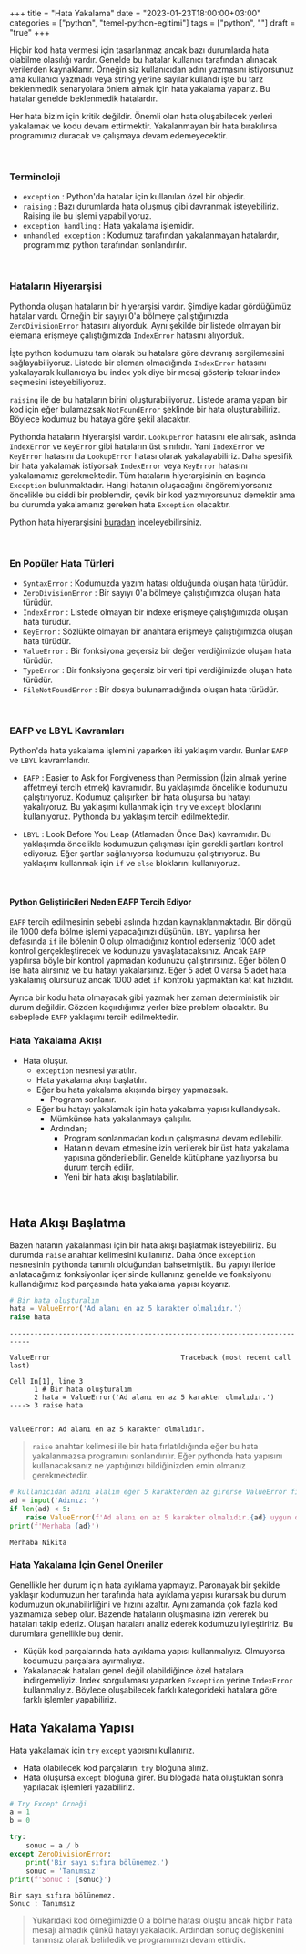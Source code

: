 +++
title = "Hata Yakalama"
date = "2023-01-23T18:00:00+03:00"
categories = ["python", "temel-python-egitimi"]
tags = ["python", ""]
draft = "true"
+++


Hiçbir kod hata vermesi için tasarlanmaz ancak bazı durumlarda hata olabilme olasılığı vardır. Genelde bu hatalar kullanıcı tarafından alınacak verilerden kaynaklanır. Örneğin siz kullanıcıdan adını yazmasını istiyorsunuz ama kullanıcı yazmadı veya string yerine sayılar kullandı işte bu tarz beklenmedik senaryolara önlem almak için hata yakalama yaparız. Bu hatalar genelde beklenmedik hatalardır.

Her hata bizim için kritik değildir. Önemli olan hata oluşabilecek yerleri yakalamak ve kodu devam ettirmektir. Yakalanmayan bir hata bırakılırsa programımız duracak ve çalışmaya devam edemeyecektir.

&nbsp;

### Terminoloji
- `exception` : Python'da hatalar için kullanılan özel bir objedir.
- `raising` : Bazı durumlarda hata oluşmuş gibi davranmak isteyebiliriz. Raising ile bu işlemi yapabiliyoruz.
- `exception handling` : Hata yakalama işlemidir.
- `unhandled exception` : Kodumuz tarafından yakalanmayan hatalardır, programımız python tarafından sonlandırılır.

&nbsp;

### Hataların Hiyerarşisi

Pythonda oluşan hataların bir hiyerarşisi vardır. Şimdiye kadar gördüğümüz hatalar vardı. Örneğin bir sayıyı 0'a bölmeye çalıştığımızda `ZeroDivisionError` hatasını alıyorduk. Aynı şekilde bir listede olmayan bir elemana erişmeye çalıştığımızda `IndexError` hatasını alıyorduk.  

İşte python kodumuzu tam olarak bu hatalara göre davranış sergilemesini sağlayabiliyoruz. Listede bir eleman olmadığında `IndexError` hatasını yakalayarak kullanıcıya bu index yok diye bir mesaj gösterip tekrar index seçmesini isteyebiliyoruz.  

`raising` ile de bu hataların birini oluşturabiliyoruz. Listede arama yapan bir kod için eğer bulamazsak `NotFoundError` şeklinde bir hata oluşturabiliriz. Böylece kodumuz bu hataya göre şekil alacaktır.  

Pythonda hataların hiyerarşisi vardır. `LookupError` hatasını ele alırsak, aslında `IndexError` ve `KeyError` gibi hataların üst sınıfıdır. Yani `IndexError` ve `KeyError` hatasını da `LookupError` hatası olarak yakalayabiliriz. Daha spesifik bir hata yakalamak istiyorsak `IndexError` veya `KeyError` hatasını yakalamamız gerekmektedir. Tüm hataların hiyerarşisinin en başında `Exception` bulunmaktadır.
Hangi hatanın oluşacağını öngöremiyorsanız öncelikle bu ciddi bir problemdir, çevik bir kod yazmıyorsunuz demektir ama bu durumda yakalamanız gereken hata `Exception` olacaktır.

Python hata hiyerarşisini [buradan](https://docs.python.org/3/library/exceptions.html#exception-hierarchy) inceleyebilirsiniz.

&nbsp;

### En Popüler Hata Türleri

- `SyntaxError` : Kodumuzda yazım hatası olduğunda oluşan hata türüdür.
- `ZeroDivisionError` : Bir sayıyı 0'a bölmeye çalıştığımızda oluşan hata türüdür.
- `IndexError` : Listede olmayan bir indexe erişmeye çalıştığımızda oluşan hata türüdür.
- `KeyError` : Sözlükte olmayan bir anahtara erişmeye çalıştığımızda oluşan hata türüdür.
- `ValueError` : Bir fonksiyona geçersiz bir değer verdiğimizde oluşan hata türüdür.
- `TypeError` : Bir fonksiyona geçersiz bir veri tipi verdiğimizde oluşan hata türüdür.
- `FileNotFoundError` : Bir dosya bulunamadığında oluşan hata türüdür.

&nbsp;

### EAFP ve LBYL Kavramları

Python'da hata yakalama işlemini yaparken iki yaklaşım vardır. Bunlar `EAFP` ve `LBYL` kavramlarıdır.

- `EAFP` : Easier to Ask for Forgiveness than Permission (İzin almak yerine affetmeyi tercih etmek) kavramıdır. Bu yaklaşımda öncelikle kodumuzu çalıştırıyoruz. Kodumuz çalışırken bir hata oluşursa bu hatayı yakalıyoruz. Bu yaklaşımı kullanmak için `try` ve `except` bloklarını kullanıyoruz. Pythonda bu yaklaşım tercih edilmektedir.

- `LBYL` : Look Before You Leap (Atlamadan Önce Bak) kavramıdır. Bu yaklaşımda öncelikle kodumuzun çalışması için gerekli şartları kontrol ediyoruz. Eğer şartlar sağlanıyorsa kodumuzu çalıştırıyoruz. Bu yaklaşımı kullanmak için `if` ve `else` bloklarını kullanıyoruz.

&nbsp;

#### Python Geliştiricileri Neden EAFP Tercih Ediyor

`EAFP` tercih edilmesinin sebebi aslında hızdan kaynaklanmaktadır. Bir döngü ile 1000 defa bölme işlemi yapacağınızı düşünün. `LBYL` yapılırsa her defasında `if` ile bölenin 0 olup olmadığınız kontrol ederseniz 1000 adet kontrol gerçekleştirecek ve kodunuzu yavaşlatacaksınız. Ancak `EAFP` yapılırsa böyle bir kontrol yapmadan kodunuzu çalıştırırsınız. Eğer bölen 0 ise hata alırsınız ve bu hatayı yakalarsınız. Eğer 5 adet 0 varsa 5 adet hata yakalamış olursunuz ancak 1000 adet `if` kontrolü yapmaktan kat kat hızlıdır.

Ayrıca bir kodu hata olmayacak gibi yazmak her zaman deterministik bir durum değildir. Gözden kaçırdığımız yerler bize problem olacaktır. Bu sebeplede `EAFP` yaklaşımı tercih edilmektedir.

### Hata Yakalama Akışı

- Hata oluşur.
    - `exception` nesnesi yaratılır.
    - Hata yakalama akışı başlatılır.
    - Eğer bu hata yakalama akışında birşey yapmazsak.
        - Program sonlanır.
    - Eğer bu hatayı yakalamak için hata yakalama yapısı kullandıysak.
        - Mümkünse hata yakalanmaya çalışılır.
        - Ardından;
            - Program sonlanmadan kodun çalışmasına devam edilebilir.
            - Hatanın devam etmesine izin verilerek bir üst hata yakalama yapısına gönderilebilir. Genelde kütüphane yazılıyorsa bu durum tercih edilir.
            - Yeni bir hata akışı başlatılabilir.

&nbsp;

## Hata Akışı Başlatma

Bazen hatanın yakalanması için bir hata akışı başlatmak isteyebiliriz. Bu durumda `raise` anahtar kelimesini kullanırız.
Daha önce `exception` nesnesinin pythonda tanımlı olduğundan bahsetmiştik. Bu yapıyı ileride anlatacağımız fonksiyonlar içerisinde kullanırız genelde ve fonksiyonu kullandığımız kod parçasında hata yakalama yapısı koyarız. 


```python
# Bir hata oluşturalım
hata = ValueError('Ad alanı en az 5 karakter olmalıdır.')
raise hata
```


    ---------------------------------------------------------------------------

    ValueError                                Traceback (most recent call last)

    Cell In[1], line 3
          1 # Bir hata oluşturalım
          2 hata = ValueError('Ad alanı en az 5 karakter olmalıdır.')
    ----> 3 raise hata


    ValueError: Ad alanı en az 5 karakter olmalıdır.


> `raise` anahtar kelimesi ile bir hata fırlatıldığında eğer bu hata yakalanmazsa programını sonlandırılır. Eğer pythonda hata yapısını kullanacaksanız ne yaptığınızı bildiğinizden emin olmanız gerekmektedir.


```python
# kullanıcıdan adını alalım eğer 5 karakterden az girerse ValueError fırlatalım.
ad = input('Adınız: ')
if len(ad) < 5:
    raise ValueError(f'Ad alanı en az 5 karakter olmalıdır.{ad} uygun değildir.')
print(f'Merhaba {ad}')
```

    Merhaba Nikita


### Hata Yakalama İçin Genel Öneriler

Genellikle her durum için hata ayıklama yapmayız. Paronayak bir şekilde yaklaşır kodumuzun her tarafında hata ayıklama yapısı kurarsak bu durum kodumuzun okunabilirliğini ve hızını azaltır. Aynı zamanda çok fazla kod yazmamıza sebep olur. Bazende hataların oluşmasına izin vererek bu hataları takip ederiz. Oluşan hataları analiz ederek kodumuzu iyileştiririz. Bu durumlara genellikle `bug` denir.

- Küçük kod parçalarında hata ayıklama yapısı kullanmalıyız. Olmuyorsa kodumuzu parçalara ayırmalıyız.
- Yakalanacak hataları genel değil olabildiğince özel hatalara indirgemeliyiz. Index sorgulaması yaparken `Exception` yerine `IndexError` kullanmalıyız. Böylece oluşabilecek farklı kategorideki hatalara göre farklı işlemler yapabiliriz.

## Hata Yakalama Yapısı

Hata yakalamak için `try` `except` yapısını kullanırız.

- Hata olabilecek kod parçalarını `try` bloğuna alırız.
- Hata oluşursa `except` bloğuna girer. Bu bloğada hata oluştuktan sonra yapılacak işlemleri yazabiliriz.


```python
# Try Except Örneği
a = 1
b = 0

try:
    sonuc = a / b
except ZeroDivisionError:
    print('Bir sayı sıfıra bölünemez.')
    sonuc = 'Tanımsız'
print(f'Sonuc : {sonuc}')
```

    Bir sayı sıfıra bölünemez.
    Sonuc : Tanımsız


> Yukarıdaki kod örneğimizde 0 a bölme hatası oluştu ancak hiçbir hata mesajı almadık çünkü hatayı yakaladık. Ardından sonuç değişkenini tanımsız olarak belirledik ve programımızı devam ettirdik.
